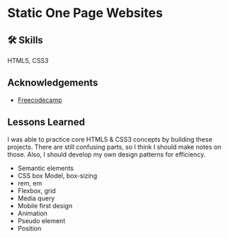 
# Static One Page Websites


## 🛠 Skills
HTML5, CSS3


## Acknowledgements

 - [Freecodecamp](https://www.freecodecamp.org/learn/responsive-web-design/)


## Lessons Learned

I was able to practice core HTML5 & CSS3 concepts by building these projects. There are still confusing parts, so I think I should make notes on those. Also, I should develop my own design patterns for efficiency.

- Semantic elements
- CSS box Model, box-sizing 
- rem, em 
- Flexbox, grid 
- Media query
- Mobile first design 
- Animation
- Pseudo element
- Position 